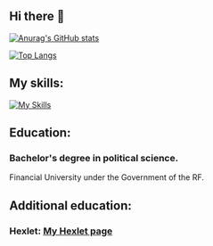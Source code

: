 ## Hi there 👋

[![Anurag's GitHub stats](https://github-readme-stats.vercel.app/api?username=256sha9gag)](https://github.com/anuraghazra/github-readme-stats)

[![Top Langs](https://github-readme-stats.vercel.app/api/top-langs/?username=anuraghazra&langs_count=8)](https://github.com/anuraghazra/github-readme-stats)

## My skills:

[![My Skills](https://skillicons.dev/icons?i=js,html,css,bash,git,github,nodejs,jest)](https://skillicons.dev)

## Education:
### Bachelor's degree in political science.
Financial University under the Government of the RF.

## Additional education:
### Hexlet: [My Hexlet page](https://ru.hexlet.io/u/solutionjs)

<!--
**256sha9gag/256sha9gag** is a ✨ _special_ ✨ repository because its `README.md` (this file) appears on your GitHub profile.

Here are some ideas to get you started:

- 🔭 I’m currently working on ...
- 🌱 I’m currently learning ...
- 👯 I’m looking to collaborate on ...
- 🤔 I’m looking for help with ...
- 💬 Ask me about ...
- 📫 How to reach me: ...
- 😄 Pronouns: ...
- ⚡ Fun fact: ...
-->
